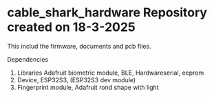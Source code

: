 # cable_shark_hardware Repository created on 18-3-2025 
  This includ the firmware, documents and pcb files. 

Dependencies

1. Libraries Adafruit biometric module, BLE, Hardwareserial, eeprom
2. Device, ESP32S3, (ESP32S3 dev module)
3. Fingerprint module, Adafruit rond shape with light
